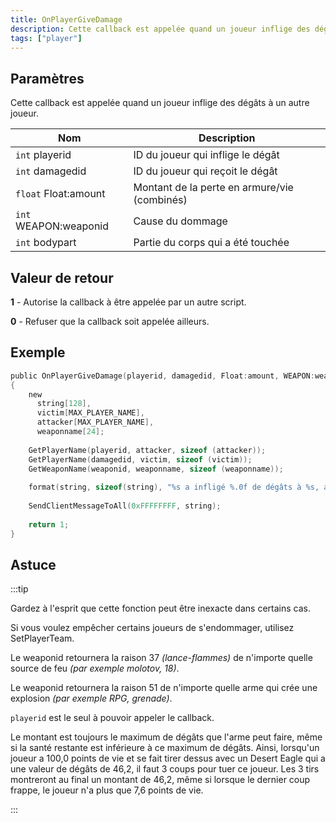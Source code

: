 ```yaml
---
title: OnPlayerGiveDamage
description: Cette callback est appelée quand un joueur inflige des dégâts à un autre joueur.
tags: ["player"]
---
```


## Paramètres

Cette callback est appelée quand un joueur inflige des dégâts à un autre joueur.

| Nom                   | Description                                                              |
|-----------------------|--------------------------------------------------------------------------|
| `int` playerid        | ID du joueur qui inflige le dégât                                        |
| `int` damagedid       | ID du joueur qui reçoit le dégât                                         |
| `float` Float:amount  | Montant de la perte en armure/vie (combinés)                             |
| `int` WEAPON:weaponid | Cause du dommage                                                         |
| `int` bodypart        | Partie du corps qui a été touchée |

## Valeur de retour

**1** - Autorise la callback à être appelée par un autre script.

**0** - Refuser que la callback soit appelée ailleurs.

## Exemple

```c
public OnPlayerGiveDamage(playerid, damagedid, Float:amount, WEAPON:weaponid, bodypart)
{
    new 
      string[128], 
      victim[MAX_PLAYER_NAME], 
      attacker[MAX_PLAYER_NAME],
      weaponname[24];
    
    GetPlayerName(playerid, attacker, sizeof (attacker));
    GetPlayerName(damagedid, victim, sizeof (victim));
    GetWeaponName(weaponid, weaponname, sizeof (weaponname));
    
    format(string, sizeof(string), "%s a infligé %.0f de dégâts à %s, arme: %s, bodypart: %d", attacker, amount, victim, weaponname, bodypart);
    
    SendClientMessageToAll(0xFFFFFFFF, string);
    
    return 1;
}
```

## Astuce

:::tip

Gardez à l'esprit que cette fonction peut être inexacte dans certains cas.

Si vous voulez empêcher certains joueurs de s'endommager, utilisez SetPlayerTeam.

Le weaponid retournera la raison 37 _(lance-flammes)_ de n'importe quelle source de feu _(par exemple molotov, 18)_.

Le weaponid retournera la raison 51 de n'importe quelle arme qui crée une explosion _(par exemple RPG, grenade)_.

`playerid` est le seul à pouvoir appeler le callback.

Le montant est toujours le maximum de dégâts que l'arme peut faire, même si la santé restante est inférieure à ce maximum de dégâts. Ainsi, lorsqu'un joueur a 100,0 points de vie et se fait tirer dessus avec un Desert Eagle qui a une valeur de dégâts de 46,2, il faut 3 coups pour tuer ce joueur. Les 3 tirs montreront au final un montant de 46,2, même si lorsque le dernier coup frappe, le joueur n'a plus que 7,6 points de vie.

:::

